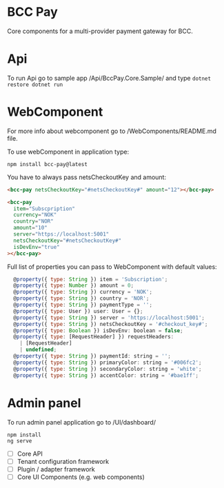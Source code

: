 # BCC Pay

Core components for a multi-provider payment gateway for BCC.

# Api

To run Api go to sample app /Api/BccPay.Core.Sample/ and type
`dotnet restore dotnet run`

# WebComponent

For more info about webcomponent go to /WebComponents/README.md file.

To use webComponent in application type:

`npm install bcc-pay@latest`

You have to always pass netsCheckoutKey and amount:

```html
<bcc-pay netsCheckoutKey="#netsCheckoutKey#" amount="12"></bcc-pay>

<bcc-pay
  item="Subscpription"
  currency="NOK"
  country="NOR"
  amount="10"
  server="https://localhost:5001"
  netsCheckoutKey="#netsCheckoutKey#"
  isDevEnv="true"
></bcc-pay>
```

Full list of properties you can pass to WebComponent with default values:

```JavaScript
  @property({ type: String }) item = 'Subscription';
  @property({ type: Number }) amount = 0;
  @property({ type: String }) currency = 'NOK';
  @property({ type: String }) country = 'NOR';
  @property({ type: String }) paymentType = '';
  @property({ type: User }) user: User = {};
  @property({ type: String }) server = 'https://localhost:5001';
  @property({ type: String }) netsCheckoutKey = '#checkout_key#';
  @property({ type: Boolean }) isDevEnv: boolean = false;
  @property({ type: [RequestHeader] }) requestHeaders:
    | [RequestHeader]
    | undefined;
  @property({ type: String }) paymentId: string = '';
  @property({ type: String }) primaryColor: string = '#006fc2';
  @property({ type: String }) secondaryColor: string = 'white';
  @property({ type: String }) accentColor: string = '#bae1ff';
```

# Admin panel

To run admin panel application go to /UI/dashboard/

```
npm install
ng serve
```

- [ ] Core API
- [ ] Tenant configuration framework
- [ ] Plugin / adapter framework
- [ ] Core UI Components (e.g. web components)
